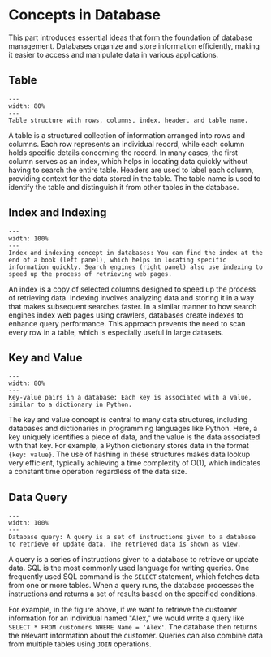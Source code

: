 # Concepts in Database

This part introduces essential ideas that form the foundation of database management. Databases organize and store information efficiently, making it easier to access and manipulate data in various applications.

## Table
```{figure} ../figures/table.png
---
width: 80%
---
Table structure with rows, columns, index, header, and table name.
```
A table is a structured collection of information arranged into rows and columns. Each row represents an individual record, while each column holds specific details concerning the record. In many cases, the first column serves as an index, which helps in locating data quickly without having to search the entire table. Headers are used to label each column, providing context for the data stored in the table. The table name is used to identify the table and distinguish it from other tables in the database.

## Index and Indexing
```{figure} ../figures/indexing.png
---
width: 100%
---
Index and indexing concept in databases: You can find the index at the end of a book (left panel), which helps in locating specific information quickly. Search engines (right panel) also use indexing to speed up the process of retrieving web pages.
```
An index is a copy of selected columns designed to speed up the process of retrieving data. Indexing involves analyzing data and storing it in a way that makes subsequent searches faster. In a similar manner to how search engines index web pages using crawlers, databases create indexes to enhance query performance. This approach prevents the need to scan every row in a table, which is especially useful in large datasets.

## Key and Value

```{figure} ../figures/key_value.png
---
width: 80%
---
Key-value pairs in a database: Each key is associated with a value, similar to a dictionary in Python.
```

The key and value concept is central to many data structures, including databases and dictionaries in programming languages like Python. Here, a key uniquely identifies a piece of data, and the value is the data associated with that key. For example, a Python dictionary stores data in the format `{key: value}`. The use of hashing in these structures makes data lookup very efficient, typically achieving a time complexity of O(1), which indicates a constant time operation regardless of the data size.

## Data Query
```{figure} ../figures/query.png
---
width: 100%
---
Database query: A query is a set of instructions given to a database to retrieve or update data. The retrieved data is shown as view.
```
A query is a series of instructions given to a database to retrieve or update data. SQL is the most commonly used language for writing queries. One frequently used SQL command is the `SELECT` statement, which fetches data from one or more tables. When a query runs, the database processes the instructions and returns a set of results based on the specified conditions.

For example, in the figure above, if we want to retrieve the customer information for an individual named "Alex," we would write a query like `SELECT * FROM customers WHERE Name = 'Alex'`. The database then returns the relevant information about the customer. Queries can also combine data from multiple tables using `JOIN` operations.


